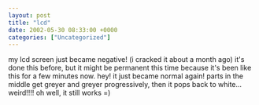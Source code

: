 ```yaml
---
layout: post
title: "lcd"
date: 2002-05-30 08:33:00 +0000
categories: ["Uncategorized"]
---
```


my lcd screen just became negative! (i cracked it about a month ago) it's done this before, but it might be permanent this time because it's been like this for a few minutes now. hey! it just became normal again! parts in the middle get greyer and greyer progressively, then it pops back to white... weird!!!! oh well, it still works =)
